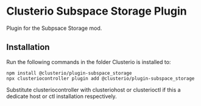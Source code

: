 # Clusterio Subspace Storage Plugin

Plugin for the Subpsace Storage mod.


## Installation

Run the following commands in the folder Clusterio is installed to:

    npm install @clusterio/plugin-subspace_storage
    npx clusteriocontroller plugin add @clusterio/plugin-subspace_storage

Substitute clusteriocontroller with clusteriohost or clusterioctl if this a dedicate host or ctl installation respectively.
